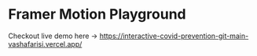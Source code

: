 # Framer Motion Playground

Checkout live demo here -> https://interactive-covid-prevention-git-main-vashafarisi.vercel.app/

